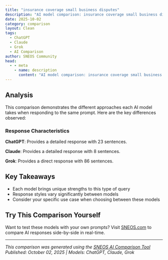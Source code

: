 ```yaml
---
title: "insurance coverage small business disputes"
description: "AI model comparison: insurance coverage small business disputes..."
date: 2025-10-02
category: comparison
layout: Clean
tags:
  - ChatGPT
  - Claude
  - Grok
  - AI Comparison
author: SNEOS Community
head:
  - - meta
    - name: description
      content: "AI model comparison: insurance coverage small business disputes..."
---
```


<ChatComparison
  title="insurance coverage small business disputes"
  prompt="insurance coverage small business disputes"
  :responses='{
    "ChatGPT": "Insurance coverage for small business disputes typically falls under several types of policies designed to protect the business from financial losses related to legal conflicts. Here\u2019s an overview of common insurance coverages relevant to small business disputes:\n\n1. **Commercial General Liability (CGL) Insurance**  \n   - Covers claims of bodily injury, property damage, and personal and advertising injury caused by the business operations.  \n   - Sometimes includes coverage for certain legal disputes involving third-party claims.\n\n2. **Professional Liability Insurance (Errors \u0026 Omissions Insurance)**  \n   - Protects businesses that provide professional services or advice against claims of negligence, errors, or failure to perform professional duties.  \n   - Common for consultants, accountants, lawyers, and other service providers.\n\n3. **Employment Practices Liability Insurance (EPLI)**  \n   - Covers claims related to employment disputes, such as wrongful termination, discrimination, harassment, and other employee-related issues.  \n   - Important for businesses with employees.\n\n4. **Directors and Officers (D\u0026O) Liability Insurance**  \n   - Protects the personal assets of directors and officers in the event they are sued for wrongful acts in managing the company.  \n   - Relevant if disputes involve company management.\n\n5. **Cyber Liability Insurance**  \n   - Covers liabilities arising from data breaches and cyber incidents that may lead to legal disputes.\n\n6. **Commercial Property Insurance**  \n   - While primarily covering physical assets, some policies include limited coverage for business interruption claims related to disputes.\n\n### Tips for Small Businesses Dealing with Disputes and Insurance:\n\n- **Review Your Policies Carefully:** Understand what types of disputes are covered under your existing policies. Many policies exclude certain dispute types or require specific endorsements.  \n- **Consider Specialty Coverage:** Depending on your industry, you may need specialized policies tailored to the types of legal risks you face.  \n- **Legal Expense Coverage:** Some policies offer coverage for legal defense costs even if the claim is groundless, helping to mitigate expensive litigation.  \n- **Consult a Broker or Attorney:** Insurance brokers or legal professionals can help assess your risk exposure and recommend appropriate coverages.\n\nIf you have a specific type of dispute or insurance policy in mind, I can provide more detailed information.",
    "Claude": "# Small Business Insurance Coverage Disputes\n\n## Common Types of Coverage Disputes\n\n### **Property Insurance**\n- Denied claims for business property damage\n- Disputes over actual cash value vs. replacement cost\n- Business interruption/loss of income claims\n- Inventory and equipment coverage disagreements\n\n### **General Liability**\n- Product liability claim denials\n- Professional liability coverage gaps\n- Customer injury claims\n- Advertising injury disputes\n\n### **Workers\u0027 Compensation**\n- Coverage for independent contractors vs. employees\n- Workplace injury claim denials\n- Premium calculation disputes\n\n## Common Reasons for Disputes\n\n### **Policy Interpretation**\n- Ambiguous policy language\n- Exclusions and limitations\n- Coverage limits and deductibles\n- Policy effective dates\n\n### **Claim Handling Issues**\n- Inadequate investigation\n- Delayed claim processing\n- Lowball settlement offers\n- Bad faith practices by insurers\n\n### **Coverage Gaps**\n- Underinsurance for business assets\n- Missing cyber liability coverage\n- Inadequate business interruption limits\n- Employment practices liability gaps\n\n## Steps to Resolve Disputes\n\n### **1. Document Everything**\n- Keep detailed records of all communications\n- Photograph damage or incidents\n- Maintain financial records showing losses\n- Save all policy documents and correspondence\n\n### **2. Review Your Policy Thoroughly**\n- Understand coverage limits and exclusions\n- Check policy definitions\n- Review claim filing requirements and deadlines\n- Identify applicable coverage sections\n\n### **3. Work with Your Insurance Agent/Broker**\n- Discuss the dispute with your agent\n- Request clarification on coverage\n- Ask for assistance in claim negotiations\n- Consider switching carriers if necessary\n\n### **4. Internal Insurance Company Appeals**\n- File formal appeals with the insurer\n- Request supervisor review\n- Provide additional documentation\n- Follow company complaint procedures\n\n### **5. External Resolution Options**\n- **State Insurance Department**: File complaints with regulators\n- **Mediation**: Use neutral third-party mediators\n- **Arbitration**: Binding dispute resolution process\n- **Legal Action**: Consult with insurance coverage attorneys\n\n## Prevention Strategies\n\n### **Policy Selection**\n- Work with experienced commercial insurance brokers\n- Conduct annual coverage reviews\n- Ensure adequate coverage limits\n- Understand all policy exclusions\n\n### **Risk Management**\n- Implement safety protocols\n- Maintain proper documentation\n- Regular equipment maintenance\n- Employee training programs\n\n### **Claims Management**\n- Report claims promptly\n- Cooperate fully with investigations\n- Keep detailed incident records\n- Don\u0027t admit fault prematurely\n\n## When to Seek Legal Help\n\nConsider consulting an attorney when:\n- Claims are wrongfully denied\n- Settlement offers are unreasonably low\n- Bad faith practices are suspected\n- Complex coverage issues arise\n- Large financial losses are involved\n\n## Resources for Small Businesses\n\n- **SCORE**: Free business mentoring on insurance matters\n- **Small Business Administration (SBA)**: Insurance guidance resources\n- **State Bar Associations**: Lawyer referral services\n- **Industry Trade Associations**: Specialized insurance advice\n\nWould you like me to elaborate on any specific aspect of insurance coverage disputes or discuss a particular type of coverage issue?",
    "Grok": "When it comes to insurance coverage for small business disputes, the specific coverage available depends on the type of insurance policy a business has and the nature of the dispute. Below are some key points to consider regarding insurance coverage for small business disputes, common types of disputes, and relevant insurance policies:\n\n### 1. **Common Types of Small Business Disputes**\nSmall business disputes can arise from various issues, including:\n- **Contractual disputes**: Disagreements with clients, vendors, or suppliers over contracts or agreements.\n- **Employment disputes**: Issues with employees, such as wrongful termination, discrimination, or harassment claims.\n- **Property damage or loss**: Damage to business property due to natural disasters, theft, or vandalism.\n- **Liability claims**: Lawsuits from customers or third parties claiming injury or harm caused by the business (e.g., slip-and-fall accidents).\n- **Intellectual property disputes**: Conflicts over trademarks, copyrights, or patents.\n- **Professional errors or negligence**: Claims of mistakes or negligence in services provided (common in consulting, legal, or medical fields).\n\n### 2. **Types of Insurance Coverage for Disputes**\nDifferent types of business insurance policies can provide coverage for specific disputes or legal issues. Here are the most relevant ones:\n\n#### a. **General Liability Insurance (GLI)**\n- **Covers**: Bodily injury, property damage, and personal/advertising injury (e.g., slander, libel) caused by the business.\n- **Relevant Disputes**: Customer lawsuits for accidents on business premises or harm caused by products/services.\n- **Limitations**: Typically does not cover contractual disputes, employee disputes, or professional errors.\n\n#### b. **Professional Liability Insurance (Errors \u0026 Omissions - E\u0026O)**\n- **Covers**: Claims of negligence, mistakes, or failure to deliver professional services as promised.\n- **Relevant Disputes**: Lawsuits from clients alleging errors in consulting, design, or other professional services.\n- **Limitations**: Does not cover general liability claims or intentional acts.\n\n#### c. **Employment Practices Liability Insurance (EPLI)**\n- **Covers**: Legal costs and damages related to employment disputes, such as wrongful termination, discrimination, harassment, or retaliation claims.\n- **Relevant Disputes**: Employee lawsuits against the business.\n- **Limitations**: May exclude wage and hour claims (e.g., overtime disputes) depending on the policy.\n\n#### d. **Commercial Property Insurance**\n- **Covers**: Damage to business property due to fire, theft, vandalism, or natural disasters.\n- **Relevant Disputes**: Claims related to property loss or damage; may include business interruption coverage for lost income during repairs.\n- **Limitations**: Does not cover disputes unrelated to physical property (e.g., lawsuits or contract issues).\n\n#### e. **Directors and Officers Insurance (D\u0026O)**\n- **Covers**: Legal defense costs and damages for claims against business owners, directors, or officers for alleged wrongful acts in managing the company.\n- **Relevant Disputes**: Lawsuits by shareholders, employees, or third parties against leadership for mismanagement or misconduct.\n- **Limitations**: Typically applies to larger businesses or those with multiple stakeholders.\n\n#### f. **Business Interruption Insurance**\n- **Covers**: Lost income and operating expenses during a period when the business cannot operate due to a covered event (e.g., natural disaster).\n- **Relevant Disputes**: Disputes with insurers over coverage for lost revenue during shutdowns.\n- **Limitations**: Often tied to property insurance and may not cover pandemics or non-physical damage unless specified.\n\n#### g. **Cyber Liability Insurance**\n- **Covers**: Costs related to data breaches, cyberattacks, or online disputes, including legal fees and customer notifications.\n- **Relevant Disputes**: Claims from customers or partners due to data theft or privacy violations.\n- **Limitations**: May not cover all types of cyber incidents; specific policy terms apply.\n\n### 3. **Steps to Handle Insurance Coverage for Disputes**\n1. **Review Your Policy**: Carefully read your insurance policies to understand what is covered and excluded. Pay attention to coverage limits, deductibles, and filing deadlines.\n2. **Document the Dispute**: Keep detailed records of the dispute, including contracts, emails, invoices, and any evidence of damage or loss.\n3. **Notify Your Insurer**: Contact your insurance provider as soon as possible to report the dispute or claim. Delayed notification can result in denial of coverage.\n4. **Work with Legal Counsel**: For complex disputes, consult an attorney who specializes in business law or insurance claims to help navigate the process.\n5. **File a Claim**: Submit all required documentation to your insurer and follow their process for claims or disputes.\n6. **Appeal Denials**: If coverage is denied, review the denial letter, gather additional evidence, and appeal the decision if necessary. Legal assistance may be helpful.\n\n### 4. **Common Exclusions and Limitations**\nInsurance policies often exclude certain types of disputes or damages. Common exclusions include:\n- Intentional acts or fraud by the business owner.\n- Contractual disputes (unless explicitly covered by a specific policy).\n- Wage and hour disputes under EPLI (in some cases).\n- Wear and tear or gradual deterioration of property.\n- Pre-existing conditions or known risks not disclosed when purchasing the policy.\n\n### 5. **Tips for Small Businesses**\n- **Assess Your Risks**: Identify the most likely disputes for your industry (e.g., customer lawsuits for retail, professional errors for consultants) and purchase appropriate coverage.\n- **Bundle Policies**: Consider a Business Owner\u2019s Policy (BOP), which often combines general liability, property, and business interruption insurance at a lower cost.\n- **Work with an Agent**: An experienced insurance broker can help tailor coverage to your needs and explain policy details.\n- **Regularly Update Coverage**: As your business grows or changes, revisit your insurance needs to ensure adequate protection.\n- **Implement Preventative Measures**: Reduce disputes by using clear contracts, maintaining safe premises, training employees, and complying with laws.\n\n### 6. **Disputes with Insurers**\nIf you believe your insurer wrongfully denied a claim for a dispute, you can:\n- Request a detailed explanation of the denial.\n- Provide additional evidence or documentation to support your claim.\n- File a complaint with your state\u2019s insurance department if the issue persists.\n- Seek legal assistance to challenge the denial or negotiate a settlement.\n\nNavigating insurance coverage for small business disputes can be complex, so it\u2019s critical to understand your policies and seek professional advice when needed. If you have a specific dispute or insurance policy in mind, feel free to provide more details, and I can offer more tailored guidance."
  }'
  published-date="01:48"
/>

## Analysis

This comparison demonstrates the different approaches each AI model takes when responding to the same prompt. Here are the key differences observed:

### Response Characteristics

**ChatGPT**: Provides a detailed response with 23 sentences. 

**Claude**: Provides a detailed response with 8 sentences. 

**Grok**: Provides a direct response with 86 sentences. 

## Key Takeaways

- Each model brings unique strengths to this type of query
- Response styles vary significantly between models
- Consider your specific use case when choosing between these models

## Try This Comparison Yourself

Want to test these models with your own prompts? Visit [SNEOS.com](https://sneos.com) to compare AI responses side-by-side in real-time.

---

*This comparison was generated using the [SNEOS AI Comparison Tool](https://sneos.com)*
*Published: October 02, 2025 | Models: ChatGPT, Claude, Grok*

